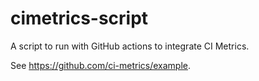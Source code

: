 # cimetrics-script

A script to run with GitHub actions to integrate CI Metrics.

See https://github.com/ci-metrics/example.
